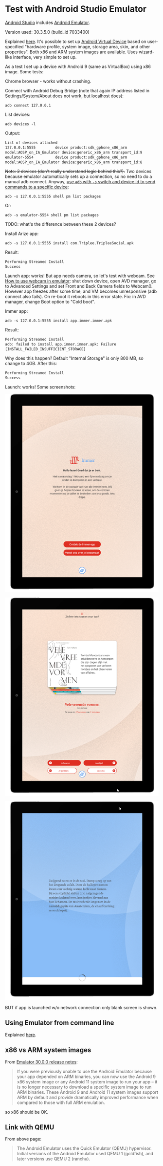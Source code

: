 # Test with Android Studio Emulator

[Android Studio](https://developer.android.com/studio/) includes [Android Emulator](https://developer.android.com/studio/run/emulator).

Version used: 30.3.5.0 (build_id 7033400)

Explained [here](https://developer.android.com/studio/run/managing-avds). It's possible to set up  [Android Virtual Device](https://developer.android.com/studio/run/managing-avds) based on user-specified "hardware profile, system image, storage area, skin, and other properties". Both x86 and ARM system images are available. Uses wizard-like interface, very simple to set up.

As a test I set up a device with Android 9 (same as VirtualBox) using x86 image. Some tests:

Chrome browser - works without crashing.

Connect with Android Debug Bridge (note that again IP address listed in Settings/System/About does not work, but localhost does):

```
adb connect 127.0.0.1
```

List devices:

```
adb devices -l
```

Output:

```
List of devices attached
127.0.0.1:5555         device product:sdk_gphone_x86_arm model:AOSP_on_IA_Emulator device:generic_x86_arm transport_id:9
emulator-5554          device product:sdk_gphone_x86_arm model:AOSP_on_IA_Emulator device:generic_x86_arm transport_id:8
```

<strike>Note: 2 devices (don't really understand logic behind this?).</strike> Two devices because emulator automatically sets up a connection, so no need to do a manual adb connect. Anyway, [use `adb` with `-s` switch and device id to send commands to a specific device](https://developer.android.com/studio/command-line/adb#directingcommands):

```
adb -s 127.0.0.1:5555 shell pm list packages
```

Or:

```
adb -s emulator-5554 shell pm list packages
```

TODO: what's the difference between these 2 devices?

Install Arize app:

```
adb -s 127.0.0.1:5555 install com.Triplee.TripleeSocial.apk
```

Result:

```
Performing Streamed Install
Success
```

Launch app: works! But app needs camera, so let's test with webcam. See [How to use webcam in emulator](https://stackoverflow.com/a/30792615): shut down device, open AVD manager, go to Advanced Settings and set Front and Back Camera fields to Webcam0. However app freezes after some time, and VM becomes unresponsive (adb connect also fails). On re-boot it reboots in this error state. Fix: in AVD manager, change Boot option to "Cold boot".

Immer app:

```
adb -s 127.0.0.1:5555 install app.immer.immer.apk
```

Result:

```
Performing Streamed Install
adb: failed to install app.immer.immer.apk: Failure [INSTALL_FAILED_INSUFFICIENT_STORAGE]
```

Why does this happen? Default "Internal Storage" is only 800 MB, so change to 4GB. After this:

```
Performing Streamed Install
Success
```

Launch: works! Some screenshots:

![](./img/androidstudio_immer.png)

![](./img/androidstudio_immer_2.png)

![](./img/androidstudio_immer_3.png)

BUT if app is launched w/o network connection only blank screen is shown.


## Using Emulator from command line

Explained [here](https://developer.android.com/studio/run/emulator-commandline).


## x86 vs ARM system images

From [Emulator 30.0.0 release notes](https://developer.android.com/studio/releases/emulator#support_for_arm_binaries_on_android_9_and_11_system_images):

> If you were previously unable to use the Android Emulator because your app depended on ARM binaries, you can now use the Android 9 x86 system image or any Android 11 system image to run your app – it is no longer necessary to download a specific system image to run ARM binaries. These Android 9 and Android 11 system images support ARM by default and provide dramatically improved performance when compared to those with full ARM emulation.

so x86 should be OK.

## Link with QEMU

From above page:

> The Android Emulator uses the Quick Emulator (QEMU) hypervisor. Initial versions of the Android Emulator used QEMU 1 (goldfish), and later versions use QEMU 2 (ranchu).

